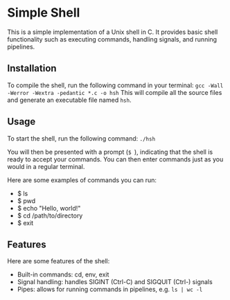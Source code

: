 # Simple Shell

This is a simple implementation of a Unix shell in C. It provides basic shell functionality such as executing commands, handling signals, and running pipelines.

## Installation
To compile the shell, run the following command in your terminal:
`gcc -Wall -Werror -Wextra -pedantic *.c -o hsh`
This will compile all the source files and generate an executable file named `hsh`.

## Usage
To start the shell, run the following command:
`./hsh`

You will then be presented with a prompt (`$ `), indicating that the shell is ready to accept your commands. You can then enter commands just as you would in a regular terminal.

Here are some examples of commands you can run:
- $ ls
- $ pwd
- $ echo "Hello, world!"
- $ cd /path/to/directory
- $ exit

## Features
Here are some features of the shell:

* Built-in commands: cd, env, exit
* Signal handling: handles SIGINT (Ctrl-C) and SIGQUIT (Ctrl-) signals
* Pipes: allows for running commands in pipelines, e.g. `ls | wc -l`
